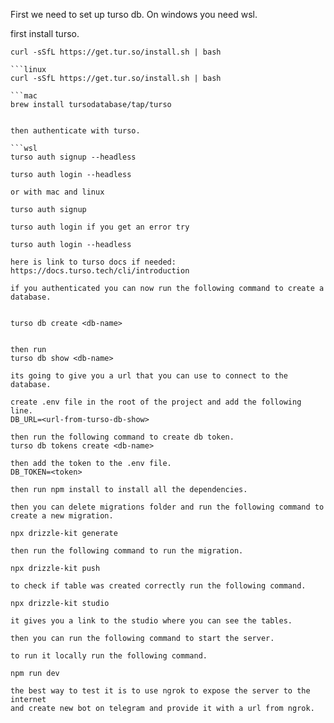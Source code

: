 First we need to set up turso db. On windows you need wsl.

first install turso.

```wsl
curl -sSfL https://get.tur.so/install.sh | bash

```linux
curl -sSfL https://get.tur.so/install.sh | bash

```mac
brew install tursodatabase/tap/turso


then authenticate with turso.

```wsl
turso auth signup --headless

turso auth login --headless

or with mac and linux

turso auth signup

turso auth login if you get an error try 

turso auth login --headless

here is link to turso docs if needed:
https://docs.turso.tech/cli/introduction

if you authenticated you can now run the following command to create a database.


turso db create <db-name>


then run 
turso db show <db-name>

its going to give you a url that you can use to connect to the database.

create .env file in the root of the project and add the following line.
DB_URL=<url-from-turso-db-show>

then run the following command to create db token.
turso db tokens create <db-name>

then add the token to the .env file.
DB_TOKEN=<token>

then run npm install to install all the dependencies.

then you can delete migrations folder and run the following command to create a new migration.

npx drizzle-kit generate

then run the following command to run the migration.

npx drizzle-kit push

to check if table was created correctly run the following command.

npx drizzle-kit studio

it gives you a link to the studio where you can see the tables.

then you can run the following command to start the server.

to run it locally run the following command.

npm run dev

the best way to test it is to use ngrok to expose the server to the internet
and create new bot on telegram and provide it with a url from ngrok.
